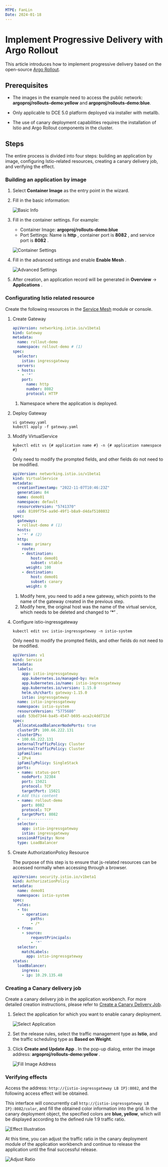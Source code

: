 ```yaml
---
MTPE: FanLin
Date: 2024-01-18
---
```


# Implement Progressive Delivery with Argo Rollout

This article introduces how to implement progressive delivery based on the open-source [Argo Rollout](https://argoproj.github.io/argo-rollouts/).

## Prerequisites

- The images in the example need to access the public network: __argoproj/rollouts-demo:yellow__ and __argoproj/rollouts-demo:blue__.

- Only applicable to DCE 5.0 platform deployed via installer with metallb.

- The use of canary deployment capabilities requires the installation of Istio and Argo Rollout components in the cluster.

## Steps

The entire process is divided into four steps: building an application by image, configuring Istio-related resources, creating a canary delivery job, and verifying the effect.

### Building an application by image

1. Select __Container Image__ as the entry point in the wizard.

2. Fill in the basic information:

    ![Basic Info](../images/argout01.png)

3. Fill in the container settings. For example:

    - Container Image: __argoproj/rollouts-demo:blue__
    - Port Settings: Name is __http__ , container port is __8082__ , and service port is __8082__ .

    ![Container Settings](../images/argout02.png)

4. Fill in the advanced settings and enable __Enable Mesh__ .

    ![Advanced Settings](../images/argout03.png)

5. After creation, an application record will be generated in __Overview__ -> __Applications__ .

### Configurating Istio related resource

Create the following resources in the [Service Mesh](../../mspider/intro/index.md) module or console.

1. Create Gateway

    ```yaml title="gateway.yaml"
    apiVersion: networking.istio.io/v1beta1
    kind: Gateway
    metadata:
      name: rollout-demo
      namespace: rollout-demo # (1)
    spec:
      selector:
        istio: ingressgateway
      servers:
      - hosts:
        - '*'
        port:
          name: http
          number: 8082
          protocol: HTTP
    ```

    1. Namespace where the application is deployed.

2. Deploy Gateway

    ```shell
    vi gateway.yaml
    kubectl apply -f gateway.yaml
    ```

3. Modify VirtualService

    ```shell
    kubectl edit vs {# application name #} -n {# application namespace #}
    ```

    Only need to modify the prompted fields, and other fields do not need to be modified.

    ```yaml
    apiVersion: networking.istio.io/v1beta1
    kind: VirtualService
    metadata:
      creationTimestamp: "2022-11-07T10:46:23Z"
      generation: 84
      name: demo01
      namespace: default
      resourceVersion: "5741370"
      uid: 8109f754-aa9d-49f1-b8a9-d4daf5108032
    spec:
      gateways:
      - rollout-demo # (1)
      hosts:
      - '*' # (2)
      http:
      - name: primary
        route:
        - destination:
            host: demo01
            subset: stable
          weight: 100
        - destination:
            host: demo01
            subset: canary
          weight: 0
    ```

    1. Modify here, you need to add a new gateway, which points to the name of the gateway created in the previous step.
    2. Modify here, the original host was the name of the virtual service, which needs to be deleted and changed to __‘*’__ .

4. Configure istio-ingressgateway

    ```shell
    kubectl edit svc istio-ingressgateway -n istio-system
    ```

    Only need to modify the prompted fields, and other fields do not need to be modified.

    ```yaml
    apiVersion: v1
    kind: Service
    metadata:
      labels:
        app: istio-ingressgateway
        app.kubernetes.io/managed-by: Helm
        app.kubernetes.io/name: istio-ingressgateway
        app.kubernetes.io/version: 1.15.0
        helm.sh/chart: gateway-1.15.0
        istio: ingressgateway
      name: istio-ingressgateway
      namespace: istio-system
      resourceVersion: "5775680"
      uid: 53bd7344-ba45-4547-b695-aca2c4dd713d
    spec:
      allocateLoadBalancerNodePorts: true
      clusterIP: 100.66.222.131
      clusterIPs:
      - 100.66.222.131
      externalTrafficPolicy: Cluster
      internalTrafficPolicy: Cluster
      ipFamilies:
      - IPv4
      ipFamilyPolicy: SingleStack
      ports:
      - name: status-port
        nodePort: 32384
        port: 15021
        protocol: TCP
        targetPort: 15021
      # Add this content
      - name: rollout-demo
        port: 8082
        protocol: TCP
        targetPort: 8082
      # --------------
      selector:
        app: istio-ingressgateway
        istio: ingressgateway
      sessionAffinity: None
      type: LoadBalancer
    ```

5. Create AuthorizationPolicy Resource

    The purpose of this step is to ensure that js-related resources can be accessed normally when accessing through a browser.

    ```yaml
    apiVersion: security.istio.io/v1beta1
    kind: AuthorizationPolicy
    metadata:
      name: demo01
      namespace: istio-system
    spec:
      rules:
      - to:
        - operation:
            paths:
            - /*
      - from:
        - source:
            requestPrincipals:
            - '*'
      selector:
        matchLabels:
          app: istio-ingressgateway
    status:
      loadBalancer:
        ingress:
        - ip: 10.29.135.48
    ```

### Creating a Canary delivery job

Create a canary delivery job in the application workbench. For more detailed creation instructions, please refer to [Create a Canary Delivery Job](../user-guide/release/canary.md).

1. Select the application for which you want to enable canary deployment.

    ![Select Application](../images/argout04.png)

2. Set the release rules, select the traffic management type as __Istio__, and the traffic scheduling type as __Based on Weight__.

3. Click __Create and Update App__ . In the pop-up dialog, enter the image address: __argoproj/rollouts-demo:yellow__ .

    ![Fill Image Address](../images/argout05.png)

### Verifying effects

Access the address: `http://{istio-ingressgateway LB IP}:8082`, and the following access effect will be obtained.

This interface will concurrently call `http://{istio-ingressgateway LB IP}:8082/color`, and fill the obtained color information into the grid.
In the canary deployment object, the specified colors are __blue, yellow__, which will be displayed according to the defined rule 1:9 traffic ratio.

![Effect Illustration](https://docs.daocloud.io/daocloud-docs-images/docs/amamba/images/argorollout06.png)

At this time, you can adjust the traffic ratio in the canary deployment module of the application workbench and continue to release the application until the final successful release.

![Adjust Ratio](../images/argout06.png)
